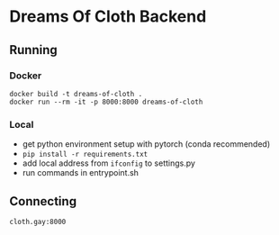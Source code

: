 # Dreams Of Cloth Backend
## Running
### Docker
```
docker build -t dreams-of-cloth .
docker run --rm -it -p 8000:8000 dreams-of-cloth
```
### Local
- get python environment setup with pytorch (conda recommended)
- `pip install -r requirements.txt`
- add local address from `ifconfig` to settings.py
- run commands in entrypoint.sh
## Connecting
`cloth.gay:8000`